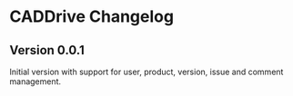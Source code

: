# CADDrive Changelog

## Version 0.0.1

Initial version with support for user, product, version, issue and comment management.